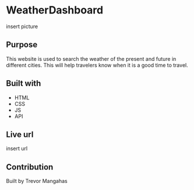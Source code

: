 # WeatherDashboard
insert picture

## Purpose
This website is used to search the weather of the present and future in different cities. This will help travelers know when it is a good time to travel.

## Built with
* HTML
* CSS
* JS
* API

## Live url
insert url

## Contribution
Built by Trevor Mangahas